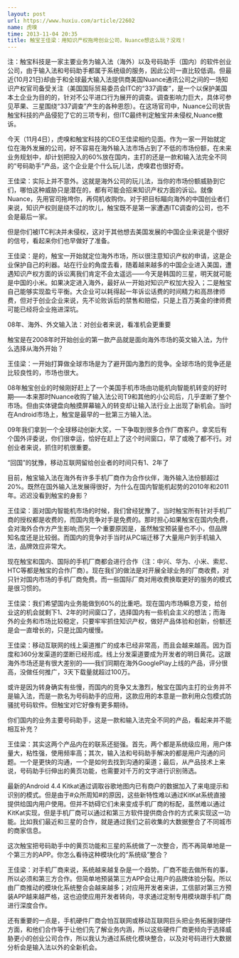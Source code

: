 ```yaml
---
layout: post
url: https://www.huxiu.com/article/22602
name: 虎嗅
time: 2013-11-04 20:35
title: 触宝王佳梁：用知识产权拖垮创业公司，Nuance想这么玩？没戏！
---
```

注：触宝科技是一家主要业务为输入法（海外）以及号码助手（国内）的软件创业公司，由于输入法和号码助手都属于系统级的服务，因此公司一直比较低调。但最近(10月21日)却由于和全球最大输入法提供商美国Nuance通讯公司之间的一场知识产权官司备受关注（美国国际贸易委员会ITC的“337调查”，是一个以保护美国本土企业为目的的，针对不公平进口行为展开的调查。调查影响力巨大，具体可参见苹果、三星围绕“337调查”产生的各种恩怨）。在这场官司中，Nuance公司状告触宝科技的产品侵犯了它的三项专利，但ITC最终判定触宝并未侵权,Nuance撤诉。

今天（11月4日），虎嗅和触宝科技的CEO王佳梁相约见面。作为一家一开始就定位在海外发展的公司，好不容易在海外输入法市场占到了不低的市场份额，在未来业务规划中，却计划把投入的60%放在国内，主打的还是一款和输入法完全不同的“号码助手”产品，这个企业是个什么玩儿法，虎嗅君也很好奇。

王佳梁：实际上并不意外。这就是海外公司的玩儿法，当你的市场份额威胁到它们，哪怕这种威胁只是潜在的，都有可能会招来知识产权方面的诉讼。就像Nuance，先用官司拖垮你，再伺机收购你。对于把目标瞄向海外的中国创业者们来说，知识产权则是绕不过的坎儿，触宝既不是第一家遭遇ITC调查的公司，也不会是最后一家。

但是你们被ITC判决并未侵权，这对于其他想去美国发展的中国企业来说是个很好的信号，看起来你们也早做好了准备。

王佳梁：是的，触宝一开始就定位海外市场，所以很注意知识产权的申请，这是企业保护自己的利器。站在行业的角度去看，随着越来越多的中国企业进入美国，遭遇知识产权方面的诉讼离我们肯定不会太遥远——今天是韩国的三星，明天就可能是中国的小米。如果决定进入海外，最好从一开始对知识产权加大投入；二是触宝自己能够实现盈亏平衡。大企业可以耗得起一年诉讼话费的时间精力和高昂律师费，但对于创业企业来说，先不论败诉后的禁售和赔偿，只是上百万美金的律师费可能已经将企业拖进深坑。

08年、海外、外文输入法：对创业者来说，看准机会更重要

触宝是在2008年时开始创业的第一款产品就是面向海外市场的英文输入法，为什么选择从海外开始？

王佳梁：一开始打算做全球市场是为了避开国内激烈的竞争。全球市场的竞争还是比较良性的，市场也很大。

08年触宝创业的时候刚好赶上了一个美国手机市场由功能机向智能机转变的好时期——本来那时Nuance收购了输入法公司T9和其他的小公司后，几乎垄断了整个市场。但由实体键盘向触摸屏幕输入的转变却让输入法行业上出现了新机会。当时在Android市场上，触宝是最早的一批第三方输入法。

09年我们拿到一个全球移动创新大奖，一下争取到很多合作厂商客户。拿奖后有个国外评委说，你们很幸运，恰好在赶上了这个时间窗口，早了或晚了都不行。对创业者来说，抓住时机很重要。

“回国”的犹豫，移动互联网留给创业者的时间只有1、2年了

目前，触宝输入法在海外有许多手机厂商作为合作伙伴，海外输入法份额超过20%。既然在国外输入法发展得很好，为什么在国内智能机起势的2010年和2011年。迟迟没看到触宝的身影？

王佳梁：面对国内智能机市场的时候，我们曾经犹豫了。当时触宝所有针对手机厂商的授权都是收费的，而国内竞争对手是免费的。那时担心如果触宝在国内免费，会对海外合作方产生影响;而另一个重要原因是，虽然触宝预装量也不小，但品牌知名度还是比较弱。而国内的竞争对手当时从PC端迁移了大量用户到手机输入法，品牌效应非常大。

现在触宝和国内、国际的手机厂商都会进行合作（注：中兴、华为、小米、索尼、HTC等都是触宝的合作厂商）。现在我们的做法是对开展全球业务的厂商收费，对只针对国内市场的手机厂商免费。而一些国际厂商对用收费换取更好的服务的模式是很习惯的。

王佳梁：我们希望国内业务能做到60%的比重吧。现在国内市场瞬息万变，给创业这的机会就剩下1、2年的时间窗口了，选择国内有一些机会主义的想法；而海外的业务和市场比较稳定，只要牢牢抓住知识产权，做好产品体验和创新，份额还是会一直增长的，只是比国内缓慢。

王佳梁：移动互联网的线上渠道推广的成本已经非常高，而且会越来越高。因为百度和360分发渠道的垄断已经形成。线上分发渠道要成为开发者的明日黄花。这跟海外市场还是有很大差别的——我们同期在海外GooglePlay上线的产品，评分很高，没做任何推广，3天下载量就超过100万。

或许是因为转身确实有些慢，而国内的竞争又太激烈，触宝在国内主打的业务并不是输入法，而是一款名为号码助手的应用，这款应用的本意是一款利用众包模式防骚扰号码软件。但触宝对它好像有更多期待。

你们国内的业务主要号码助手，这是一款和输入法完全不同的产品，看起来并不能相互补充？

王佳梁：其实这两个产品内在的联系还挺强。首先，两个都是系统级应用，用户体量大，粘性强，使用频率高；其次，输入法和号码助手解决的都是用户沟通的问题。一个是更快的沟通，一个是如何去找到沟通的渠道；最后，从产品技术上来说，号码助手衍伸出的黄页功能，也需要对千万的文字进行识别筛选。

最新的Android 4.4 Kitkat通过调取谷歌地图内已有商户的数据加入了来电提示和识别的模式。但是由于#众所周知#的原因，这些新特性难以通过KitKat系统直接提供给国内用户使用。但并不妨碍它们未来变成手机厂商的标配，虽然难以通过KitKat实现，但是手机厂商可以通过和第三方软件提供商合作的方式来实现这一功能。比如我们最近和三星的合作，就是通过我们之前收集的大数据整合了不同城市的商家信息。

这次触宝把号码助手中的黄页功能和三星的系统做了一次整合，而不再简单地是一个第三方的APP。你怎么看待这种模块化的“系统级”整合？

王佳梁：对手机厂商来说，系统越来越复杂是一个趋势。厂商不能去做所有的事，所以必须和第三方合作。但简单地预装第三方APP会让用户的品牌体验分裂。所以由厂商推动的模块化系统整合会越来越多；对应用开发者来讲，工信部对第三方预装APP越来越严格，这也迫使应用开发者转向，寻求通过定制专用模块跟手机厂商进行深度合作。

还有重要的一点是，手机硬件厂商会怕互联网或移动互联网巨头把业务拓展到硬件方面，和他们合作等于让他们先了解业务内涵，所以这些硬件厂商更倾向于选择威胁更小的创业公司合作，所以我认为通过系统化模块整合，以及对号码进行大数据分析会是输入法以外的全新机会。

